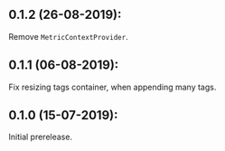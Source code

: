## 0.1.2 (26-08-2019):

Remove `MetricContextProvider`.


## 0.1.1 (06-08-2019):

Fix resizing tags container, when appending many tags.

## 0.1.0 (15-07-2019): 

Initial prerelease.